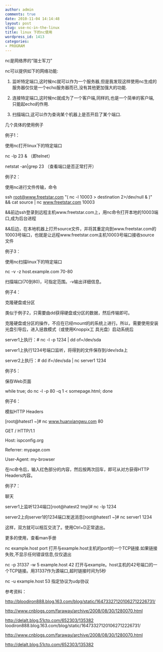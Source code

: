 ```yaml
---
author: admin
comments: true
date: 2010-11-04 14:14:48
layout: post
slug: use-nc-in-the-linux
title: linux 下的nc使用
wordpress_id: 1413
categories:
- PROGRAM
---
```


nc是网络界的“瑞士军刀”

nc可以提供如下的网络功能:

1) 监听特定端口,这时候nc就可以作为一个服务器,但是我发现这样使用nc生成的服务器仅仅是一个echo服务器而已,没有其他更加强大的功能.

2) 连接特定端口,这时候nc就成为了一个客户端,同样的,也是一个简单的客户端,只能起echo的作用.

3) 扫描端口,这可以作为查询某个机器上是否开启了某个端口.

几个具体的使用例子

例子1：

使用nc打开linux下的特定端口

nc -lp 23 & （即telnet）

netstat -an|grep 23 （查看端口是否正常打开）

例子2：

使用nc进行文件传输，命令

ssh root@www.freetstar.com "( nc -l 10003 > destination 2>/dev/null & )" && cat source | nc www.freetstar.com 10003

&&前边ssh登录到远程主机www.freetstar.com上，用nc命令打开本地的10003端口,成为后台进程

&&后边，在本地机器上打开source文件，并将其重定向到www.freetstar.com的10003号端口，也就是让远程www.freetstar.com主机10003号端口接收source文件

例子3：

使用nc扫描linux下的特定端口

nc -v -z host.example.com 70-80

扫描端口(70到80)，可指定范围。-v输出详细信息。

例子4：

克隆硬盘或分区

类似于例子2，只需要由dd获得硬盘或分区的数据，然后传输即可。

克隆硬盘或分区的操作，不应在已经mount的的系统上进行。所以，需要使用安装光盘引导后，进入拯救模式（或使用Knoppix工 具光盘）启动系统后

server1上执行：# nc -l -p 1234 | dd of=/dev/sda

server1上执行1234号端口监听，将得到的文件保存到/dev/sda上

server2上执行：# dd if=/dev/sda | nc server1 1234

例子5：

保存Web页面

while true; do nc -l -p 80 -q 1 < somepage.html; done

例子6：

模拟HTTP Headers

[root@hatest1 ~]# nc www.huanxiangwu.com 80

GET / HTTP/1.1

Host: ispconfig.org

Referrer: mypage.com

User-Agent: my-browser

在nc命令后，输入红色部分的内容，然后按两次回车，即可从对方获得HTTP Headers内容。

例子7：

聊天

server1上监听1234端口[root@hatest2 tmp]# nc -lp 1234

server2上向server1的1234端口发送消息[root@hatest1 ~]# nc server1 1234

这样，双方就可以相互交流了。使用Ctrl+D正常退出。

更多的使用，查看man手册

nc example.host port 打开与example.host主机的port的一个TCP链接.如果链接失败,不显示任何错误信息,仅仅退出

nc -p 31337 -w 5 example.host 42 打开与example。host主机的42号端口的一个TCP链接。用31337作为源端口,超时链接时间为5秒

nc -u example.host 53 指定协议为udp协议

参考资料：

http://bloodiron888.blog.163.com/blog/static/164733271201062712226731/

http://www.cnblogs.com/faraway/archive/2008/08/30/1280070.html

http://delalt.blog.51cto.com/652303/135382
loodiron888.blog.163.com/blog/static/164733271201062712226731/

http://www.cnblogs.com/faraway/archive/2008/08/30/1280070.html

http://delalt.blog.51cto.com/652303/135382
